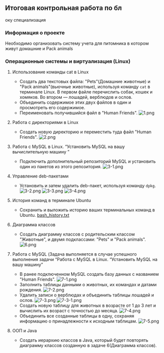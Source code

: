 ## Итоговая контрольная работа по бл
оку специализация

### Информация о проекте
Необходимо организовать систему учета для питомника в котором живут домашние и Pack animals

### Операционные системы и виртуализация (Linux)

1. Использование команды cat в Linux
    + Создать два текстовых файла: "Pets"(Домашние животные) и "Pack animals"(вьючные животные), используя команду `cat` в терминале Linux. В первом файле перечислить собак, кошек и хомяков. Во втором — лошадей, верблюдов и ослов.
    + Объединить содержимое этих двух файлов в один и просмотреть его содержимое.
    + Переименовать получившийся файл в "Human Friends".
   ![1.png](screenshot%2F1.png)

2. Работа с директориями в Linux
    + Создать новую директорию и переместить туда файл "Human Friends".
   ![2.png](screenshot%2F2.png)
   
3. Работа с MySQL в Linux. “Установить MySQL на вашу вычислительную машину ”
    + Подключить дополнительный репозиторий MySQL и установить один из пакетов из этого репозитория.
   ![3-1.png](screenshot%2F3-1.png)

4. Управление deb-пакетами
    + Установить и затем удалить deb-пакет, используя команду `dpkg`.
   ![3-2.png](screenshot%2F3-2.png)
   ![3-3.png](screenshot%2F3-3.png) 
   ![3-4.png](screenshot%2F3-4.png)

5. История команд в терминале Ubuntu
    + Сохранить и выложить историю ваших терминальных команд в Ubuntu.
   [bash_history.txt](screenshot%2Fbash_history.txt)
   
6. Диаграмма классов
    + Создать диаграмму классов с родительским классом "Животные", и двумя подклассами: "Pets" и "Pack animals".
    ![6.png](screenshot%2F6.png)

7. Работа с MySQL (Задача выполняется в случае успешного выполнения задачи “Работа с MySQL в Linux. “Установить MySQL на вашу машину”
   + В ранее подключенном MySQL создать базу данных с названием "Human Friends".
   ![7-1.png](screenshot%2F7-1.png)
   + Заполнить таблицы данными о животных, их командах и датами рождения.
   ![7-2.png](screenshot%2F7-2.png)
   + Удалить записи о верблюдах и объединить таблицы лошадей и ослов.
   ![7-3.png](screenshot%2F7-3.png)
   ![7-3-1.png](screenshot%2F7-3-1.png)
   + Создать новую таблицу для животных в возрасте от 1 до 3 лет и вычислить их возраст с точностью до месяца.
   ![7-4.png](screenshot%2F7-4.png)
   + Объединить все созданные таблицы в одну, сохраняя информацию о принадлежности к исходным таблицам.
   ![7-5.png](screenshot%2F7-5.png)

8. ООП и Java
   + Создать иерархию классов в Java, который будет повторять диаграмму классов созданную в задаче 6(Диаграмма классов).
